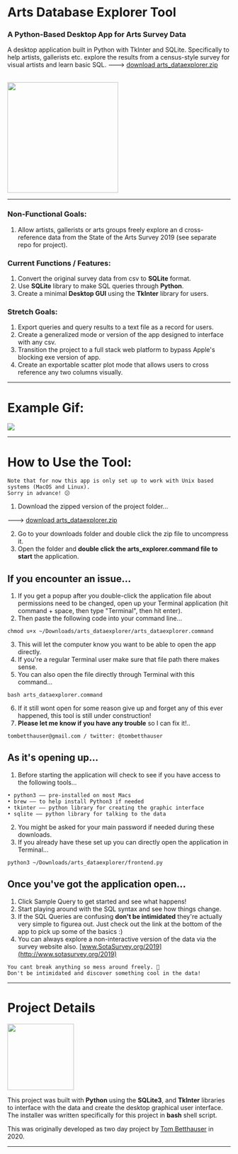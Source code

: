 # Arts Database Explorer Tool
### A Python-Based Desktop App for Arts Survey Data

A desktop application built in Python with TkInter and SQLite. Specifically to help artists, gallerists etc. explore the results from a census-style survey for visual artists and learn basic SQL.
 ---> [download arts_dataexplorer.zip](https://github.com/tombetthauser/arts_dataexplorer/raw/master/program_files/other_files/arts_dataexplorer.zip)

<br><img src="https://www.spiffystores.com.au/blog/wp-content/uploads/2014/11/Search-Magnifying-Glass.jpg" height="250px">


***

### Non-Functional Goals:
1. Allow artists, gallerists or arts groups freely explore an d cross-reference data from the State of the Arts Survey 2019 (see separate repo for project).

### Current Functions / Features:
1. Convert the original survey data from csv to **SQLite** format.
2. Use **SQLite** library to make SQL queries through **Python**.
3. Create a minimal **Desktop GUI** using the **TkInter** library for users.

### Stretch Goals:
1. Export queries and query results to a text file as a record for users. 
2. Create a generalized mode or version of the app designed to interface with any csv.
3. Transition the project to a full stack web platform to bypass Apple's blocking exe version of app.
4. Create an exportable scatter plot mode that allows users to cross reference any two columns visually.


***


# Example Gif:

<img src="https://raw.githubusercontent.com/tombetthauser/arts_dataexplorer/program_files/other_files/arts_dataexplorer.gif">


***

# How to Use the Tool:
```
Note that for now this app is only set up to work with Unix based systems (MacOS and Linux).
Sorry in advance! 😕
```
1. Download the zipped version of the project folder...

 ---> [download arts_dataexplorer.zip](https://github.com/tombetthauser/arts_dataexplorer/raw/master/program_files/other_files/arts_dataexplorer.zip)

2. Go to your downloads folder and double click the zip file to uncompress it.
3. Open the folder and **double click the arts_explorer.command file to start** the application.
## If you encounter an issue...
1. If you get a popup after you double-click the application file about permissions need to be changed, open up your Terminal application (hit command + space, then type "Terminal", then hit enter).
2. Then paste the following code into your command line...
```
chmod u+x ~/Downloads/arts_dataexplorer/arts_dataexplorer.command
```
3. This will let the computer know you want to be able to open the app directly.
4. If you're a regular Terminal user make sure that file path there makes sense.
5. You can also open the file directly through Terminal with this command...
```
bash arts_dataexplorer.command
```
6. If it still wont open for some reason give up and forget any of this ever happened, this tool is still under construction!
7. **Please let me know if you have any trouble** so I can fix it!..
```
tombetthauser@gmail.com / twitter: @tombetthauser
```
## As it's opening up...
1. Before starting the application will check to see if you have access to the following tools...
```
• python3 –– pre-installed on most Macs
• brew –– to help install Python3 if needed
• tkinter –– python library for creating the graphic interface
• sqlite –– python library for talking to the data
```
2. You might be asked for your main password if needed during these downloads.
3. If you already have these set up you can directly open the application in Terminal...
```
python3 ~/Downloads/arts_dataexplorer/frontend.py
```

## Once you've got the application open...
1. Click Sample Query to get started and see what happens!
2. Start playing around with the SQL syntax and see how things change.
3. If the SQL Queries are confusing **don't be intimidated** they're actually very simple to figurea out. Just check out the link at the bottom of the app to pick up some of the basics :)
4. You can always explore a non-interactive version of the data via the survey website also. [www.SotaSurvey.org/2019](http://www.sotasurvey.org/2019)
```
You cant break anything so mess around freely. 🎉
Don't be intimidated and discover something cool in the data!
```
***  

# Project Details
<img src="https://upload.wikimedia.org/wikipedia/commons/thumb/3/38/SQLite370.svg/1024px-SQLite370.svg.png" height="150px">

This project was built with **Python** using the **SQLite3**, and **TkInter** libraries to interface with the data and create the desktop graphical user interface. The installer was written specifically for this project in **bash** shell script.

This was originally developed as two day project by [Tom Betthauser](http://www.tombetthauser.com/) in 2020.  

***
